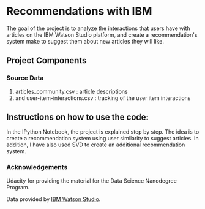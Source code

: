 # Recommendations with IBM
The goal of the project is to  analyze the interactions that users have with articles on the IBM Watson Studio platform, and create a recommendation's system make to suggest them about new articles they will like. 

## Project Components ##
### Source Data ###
1. articles_community.csv : article descriptions 
1. and user-item-interactions.csv : tracking of the user item interactions

## Instructions on how to use the code: ## 
In the IPython Notebook, the project is explained step by step. The idea is to create a recommendation system using user similarity to suggest articles. 
In addition, I have also used SVD to create an additional recommendation system. 

### Acknowledgements
 
Udacity for providing the material for the Data Science Nanodegree Program.

Data provided by [IBM Watson Studio](https://dataplatform.cloud.ibm.com/login?context=cpdaas).
